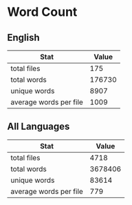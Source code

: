 # Word Count

## English

Stat | Value
---- | -----
total files | 175
total words | 176730
unique words | 8907
average words per file | 1009

## All Languages

Stat | Value
---- | -----
total files | 4718
total words | 3678406
unique words | 83614
average words per file | 779
